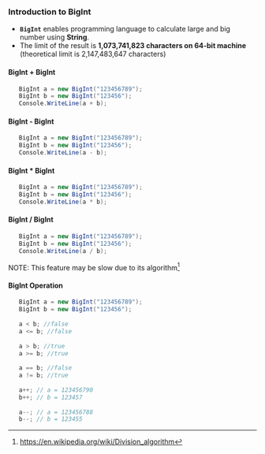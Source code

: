 ### Introduction to BigInt

- __`BigInt`__ enables programming language to calculate large and big number using __String__.
- The limit of the result is __1,073,741,823 characters on 64-bit machine__ (theoretical limit is 2,147,483,647 characters)

#### BigInt + BigInt
```c#
   BigInt a = new BigInt("123456789");
   BigInt b = new BigInt("123456");
   Console.WriteLine(a + b);
```

#### BigInt - BigInt
```c#
   BigInt a = new BigInt("123456789");
   BigInt b = new BigInt("123456");
   Console.WriteLine(a - b);
```

#### BigInt * BigInt
```c#
   BigInt a = new BigInt("123456789");
   BigInt b = new BigInt("123456");
   Console.WriteLine(a * b);
```

#### BigInt / BigInt
```c#
   BigInt a = new BigInt("123456789");
   BigInt b = new BigInt("123456");
   Console.WriteLine(a / b);
```
NOTE: This feature may be slow due to its algorithm[^1]

#### BigInt Operation
```c#
   BigInt a = new BigInt("123456789");
   BigInt b = new BigInt("123456");
   
   a < b; //false
   a <= b; //false
   
   a > b; //true
   a >= b; //true
   
   a == b; //false
   a != b; //true
   
   a++; // a = 123456790
   b++; // b = 123457
   
   a--; // a = 123456788
   b--; // b = 123455

```

[^1]: https://en.wikipedia.org/wiki/Division_algorithm
